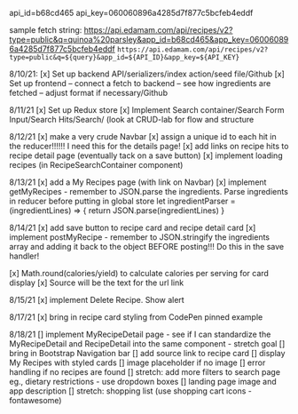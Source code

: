 api_id=b68cd465
api_key=060060896a4285d7f877c5bcfeb4eddf

sample fetch string:
https://api.edamam.com/api/recipes/v2?type=public&q=quinoa%20parsley&app_id=b68cd465&app_key=060060896a4285d7f877c5bcfeb4eddf
`https://api.edamam.com/api/recipes/v2?type=public&q=${query}&app_id=${API_ID}&app_key=${API_KEY}`




8/10/21:
[x] Set up backend API/serializers/index action/seed file/Github
[x] Set up frontend – connect a fetch to backend – see how ingredients are fetched – adjust format if necessary/Github

8/11/21
[x] Set up Redux store
[x] Implement Search container/Search Form Input/Search Hits/Search/ (look at CRUD-lab for flow and structure

8/12/21
[x] make a very crude Navbar
[x] assign a unique id to each hit in the reducer!!!!!!  I need this for the details page!
[x] add links on recipe hits to recipe detail page (eventually tack on a save button)
[x] implement loading recipes (in RecipeSearchContainer component)


8/13/21
[x] add a My Recipes page (with link on Navbar)
[x] implement getMyRecipes - remember to JSON.parse the ingredients. Parse ingredients in reducer before putting in global store
    let ingredientParser = (ingredientLines) => {
        return JSON.parse(ingredientLines)
    }

8/14/21
[x] add save button to recipe card and recipe detail card 
[x] implement postMyRecipe - remember to JSON.stringify the ingredients array and adding it back to the object BEFORE posting!!! Do this in the save handler!

[x] Math.round(calories/yield) to calculate calories per serving for card display
[x] Source will be the text for the url link

8/15/21
[x] implement Delete Recipe.  Show alert

8/17/21
[x] bring in recipe card styling from CodePen pinned example

8/18/21
[] implement MyRecipeDetail page - see if I can standardize the MyRecipeDetail and RecipeDetail into the same component - stretch goal
[] bring in Bootstrap Navigation bar
[] add source link to recipe card
[] display My Recipes with styled cards
[] image placeholder if no image
[] error handling if no recipes are found
[] stretch:  add more filters to search page eg., dietary restrictions - use dropdown boxes
[] landing page image and app description
[] stretch: shopping list (use shopping cart icons - fontawesome)
